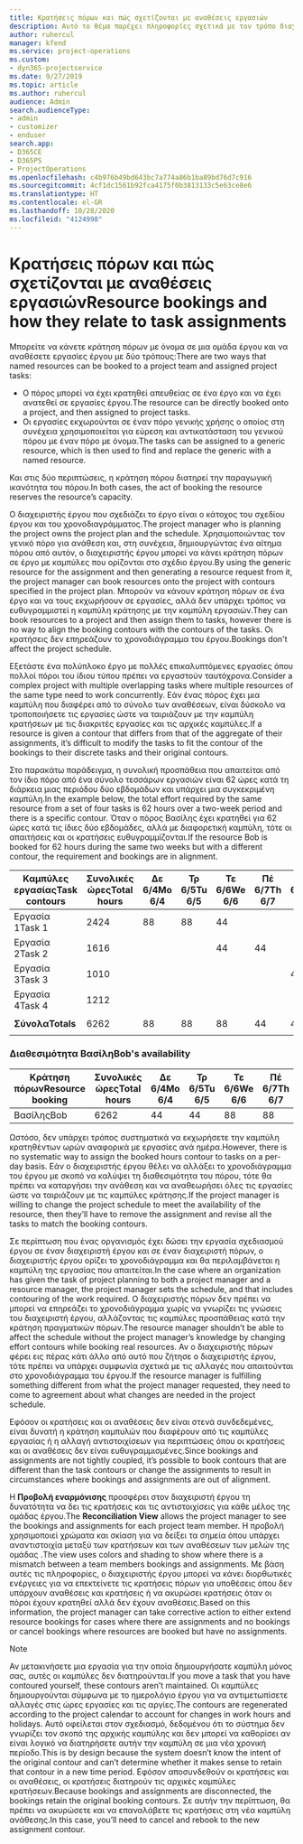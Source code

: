```yaml
---
title: Κρατήσεις πόρων και πώς σχετίζονται με αναθέσεις εργασιών
description: Αυτό το θέμα παρέχει πληροφορίες σχετικά με τον τρόπο διαχείρισης των πόρων με όνομα, των κρατήσεων πόρων και των αναθέσεων εργασιών και τον τρόπο με τον οποίο σχετίζονται μεταξύ τους.
author: ruhercul
manager: kfend
ms.service: project-operations
ms.custom:
- dyn365-projectservice
ms.date: 9/27/2019
ms.topic: article
ms.author: ruhercul
audience: Admin
search.audienceType:
- admin
- customizer
- enduser
search.app:
- D365CE
- D365PS
- ProjectOperations
ms.openlocfilehash: c4b976b49bd643bc7a774a86b1ba89bd76d7c916
ms.sourcegitcommit: 4cf1dc1561b92fca4175f0b3813133c5e63ce8e6
ms.translationtype: HT
ms.contentlocale: el-GR
ms.lasthandoff: 10/28/2020
ms.locfileid: "4124998"
---
```

# <a name="resource-bookings-and-how-they-relate-to-task-assignments"></a><span data-ttu-id="c783d-103">Κρατήσεις πόρων και πώς σχετίζονται με αναθέσεις εργασιών</span><span class="sxs-lookup"><span data-stu-id="c783d-103">Resource bookings and how they relate to task assignments</span></span>


<span data-ttu-id="c783d-104">Μπορείτε να κάνετε κράτηση πόρων με όνομα σε μια ομάδα έργου και να αναθέσετε εργασίες έργου με δύο τρόπους:</span><span class="sxs-lookup"><span data-stu-id="c783d-104">There are two ways that named resources can be booked to a project team and assigned project tasks:</span></span>

- <span data-ttu-id="c783d-105">Ο πόρος μπορεί να έχει κρατηθεί απευθείας σε ένα έργο και να έχει ανατεθεί σε εργασίες έργου.</span><span class="sxs-lookup"><span data-stu-id="c783d-105">The resource can be directly booked onto a project, and then assigned to project tasks.</span></span>
- <span data-ttu-id="c783d-106">Οι εργασίες εκχωρούνται σε έναν πόρο γενικής χρήσης ο οποίος στη συνέχεια χρησιμοποιείται για εύρεση και αντικατάσταση του γενικού πόρου με έναν πόρο με όνομα.</span><span class="sxs-lookup"><span data-stu-id="c783d-106">The tasks can be assigned to a generic resource, which is then used to find and replace the generic with a named resource.</span></span> 

<span data-ttu-id="c783d-107">Και στις δύο περιπτώσεις, η κράτηση πόρου διατηρεί την παραγωγική ικανότητα του πόρου.</span><span class="sxs-lookup"><span data-stu-id="c783d-107">In both cases, the act of booking the resource reserves the resource’s capacity.</span></span>

<span data-ttu-id="c783d-108">Ο διαχειριστής έργου που σχεδιάζει το έργο είναι ο κάτοχος του σχεδίου έργου και του χρονοδιαγράμματος.</span><span class="sxs-lookup"><span data-stu-id="c783d-108">The project manager who is planning the project owns the project plan and the schedule.</span></span> <span data-ttu-id="c783d-109">Χρησιμοποιώντας τον γενικό πόρο για ανάθεση και, στη συνέχεια, δημιουργώντας ένα αίτημα πόρου από αυτόν, ο διαχειριστής έργου μπορεί να κάνει κράτηση πόρων σε έργο με καμπύλες που ορίζονται στο σχέδιο έργου.</span><span class="sxs-lookup"><span data-stu-id="c783d-109">By using the generic resource for the assignment and then generating a resource request from it, the project manager can book resources onto the project with contours specified in the project plan.</span></span> <span data-ttu-id="c783d-110">Μπορούν να κάνουν κράτηση πόρων σε ένα έργο και να τους εκχωρήσουν σε εργασίες, αλλά δεν υπάρχει τρόπος να ευθυγραμμιστεί η καμπύλη κράτησης με την καμπύλη εργασιών.</span><span class="sxs-lookup"><span data-stu-id="c783d-110">They can book resources to a project and then assign them to tasks, however there is no way to align the booking contours with the contours of the tasks.</span></span> <span data-ttu-id="c783d-111">Οι κρατήσεις δεν επηρεάζουν το χρονοδιάγραμμα του έργου.</span><span class="sxs-lookup"><span data-stu-id="c783d-111">Bookings don't affect the project schedule.</span></span>

<span data-ttu-id="c783d-112">Εξετάστε ένα πολύπλοκο έργο με πολλές επικαλυπτόμενες εργασίες όπου πολλοί πόροι του ίδιου τύπου πρέπει να εργαστούν ταυτόχρονα.</span><span class="sxs-lookup"><span data-stu-id="c783d-112">Consider a complex project with multiple overlapping tasks where multiple resources of the same type need to work concurrently.</span></span> <span data-ttu-id="c783d-113">Εάν ένας πόρος έχει μια καμπύλη που διαφέρει από το σύνολο των αναθέσεων, είναι δύσκολο να τροποποιήσετε τις εργασίες ώστε να ταιριάζουν με την καμπύλη κρατήσεων με τις διακριτές εργασίες και τις αρχικές καμπύλες.</span><span class="sxs-lookup"><span data-stu-id="c783d-113">If a resource is given a contour that differs from that of the aggregate of their assignments, it’s difficult to modify the tasks to fit the contour of the bookings to their discrete tasks and their original contours.</span></span>

<span data-ttu-id="c783d-114">Στο παρακάτω παράδειγμα, η συνολική προσπάθεια που απαιτείται από τον ίδιο πόρο από ένα σύνολο τεσσάρων εργασιών είναι 62 ώρες κατά τη διάρκεια μιας περιόδου δύο εβδομάδων και υπάρχει μια συγκεκριμένη καμπύλη.</span><span class="sxs-lookup"><span data-stu-id="c783d-114">In the example below, the total effort required by the same resource from a set of four tasks is 62 hours over a two-week period and there is a specific contour.</span></span> <span data-ttu-id="c783d-115">Όταν ο πόρος Βασίλης έχει κρατηθεί για 62 ώρες κατά τις ίδιες δύο εβδομάδες, αλλά με διαφορετική καμπύλη, τότε οι απαιτήσεις και οι κρατήσεις ευθυγραμμίζονται.</span><span class="sxs-lookup"><span data-stu-id="c783d-115">If the resource Bob is booked for 62 hours during the same two weeks but with a different contour, the requirement and bookings are in alignment.</span></span>

| <span data-ttu-id="c783d-116">**Καμπύλες εργασίας**</span><span class="sxs-lookup"><span data-stu-id="c783d-116">**Task contours**</span></span>    | <span data-ttu-id="c783d-117">**Συνολικές ώρες**</span><span class="sxs-lookup"><span data-stu-id="c783d-117">**Total hours**</span></span> | <span data-ttu-id="c783d-118">Δε 6/4</span><span class="sxs-lookup"><span data-stu-id="c783d-118">Mo 6/4</span></span> | <span data-ttu-id="c783d-119">Τρ 6/5</span><span class="sxs-lookup"><span data-stu-id="c783d-119">Tu 6/5</span></span> | <span data-ttu-id="c783d-120">Τε 6/6</span><span class="sxs-lookup"><span data-stu-id="c783d-120">We 6/6</span></span> | <span data-ttu-id="c783d-121">Πέ 6/7</span><span class="sxs-lookup"><span data-stu-id="c783d-121">Th 6/7</span></span> | <span data-ttu-id="c783d-122">Πα 6/8</span><span class="sxs-lookup"><span data-stu-id="c783d-122">Fr 6/8</span></span> | <span data-ttu-id="c783d-123">Σά 6/9</span><span class="sxs-lookup"><span data-stu-id="c783d-123">Sa 6/9</span></span> | <span data-ttu-id="c783d-124">Κυ 6/10</span><span class="sxs-lookup"><span data-stu-id="c783d-124">Su 6/10</span></span> | <span data-ttu-id="c783d-125">Δε 6/11</span><span class="sxs-lookup"><span data-stu-id="c783d-125">Mo 6/11</span></span> | <span data-ttu-id="c783d-126">Τρ 6/12</span><span class="sxs-lookup"><span data-stu-id="c783d-126">Tu 6/12</span></span> | <span data-ttu-id="c783d-127">Τε 6/13</span><span class="sxs-lookup"><span data-stu-id="c783d-127">We 6/13</span></span> | <span data-ttu-id="c783d-128">Πέ 6/14</span><span class="sxs-lookup"><span data-stu-id="c783d-128">Th 6/14</span></span> | <span data-ttu-id="c783d-129">Πα 6/15</span><span class="sxs-lookup"><span data-stu-id="c783d-129">Fr 6/15</span></span> |
|----------------------|-----------------|--------|--------|--------|--------|--------|--------|---------|---------|---------|---------|---------|---------|
| <span data-ttu-id="c783d-130">Εργασία 1</span><span class="sxs-lookup"><span data-stu-id="c783d-130">Task 1</span></span>               | <span data-ttu-id="c783d-131">24</span><span class="sxs-lookup"><span data-stu-id="c783d-131">24</span></span>              | <span data-ttu-id="c783d-132">8</span><span class="sxs-lookup"><span data-stu-id="c783d-132">8</span></span>      | <span data-ttu-id="c783d-133">8</span><span class="sxs-lookup"><span data-stu-id="c783d-133">8</span></span>      | <span data-ttu-id="c783d-134">4</span><span class="sxs-lookup"><span data-stu-id="c783d-134">4</span></span>      |        |        |        |         |         |         | <span data-ttu-id="c783d-135">4</span><span class="sxs-lookup"><span data-stu-id="c783d-135">4</span></span>       |         |         |
| <span data-ttu-id="c783d-136">Εργασία 2</span><span class="sxs-lookup"><span data-stu-id="c783d-136">Task 2</span></span>               | <span data-ttu-id="c783d-137">16</span><span class="sxs-lookup"><span data-stu-id="c783d-137">16</span></span>              |        |        | <span data-ttu-id="c783d-138">4</span><span class="sxs-lookup"><span data-stu-id="c783d-138">4</span></span>      | <span data-ttu-id="c783d-139">4</span><span class="sxs-lookup"><span data-stu-id="c783d-139">4</span></span>      |        |        |         | <span data-ttu-id="c783d-140">8</span><span class="sxs-lookup"><span data-stu-id="c783d-140">8</span></span>       |         |         |         |         |
| <span data-ttu-id="c783d-141">Εργασία 3</span><span class="sxs-lookup"><span data-stu-id="c783d-141">Task 3</span></span>               | <span data-ttu-id="c783d-142">10</span><span class="sxs-lookup"><span data-stu-id="c783d-142">10</span></span>              |        |        |        |        | <span data-ttu-id="c783d-143">4</span><span class="sxs-lookup"><span data-stu-id="c783d-143">4</span></span>      |        |         |         | <span data-ttu-id="c783d-144">4</span><span class="sxs-lookup"><span data-stu-id="c783d-144">4</span></span>       |         | <span data-ttu-id="c783d-145">2</span><span class="sxs-lookup"><span data-stu-id="c783d-145">2</span></span>       |         |
| <span data-ttu-id="c783d-146">Εργασία 4</span><span class="sxs-lookup"><span data-stu-id="c783d-146">Task 4</span></span>               | <span data-ttu-id="c783d-147">12</span><span class="sxs-lookup"><span data-stu-id="c783d-147">12</span></span>              |        |        |        |        |        |        |         |         |         | <span data-ttu-id="c783d-148">4</span><span class="sxs-lookup"><span data-stu-id="c783d-148">4</span></span>       |         | <span data-ttu-id="c783d-149">8</span><span class="sxs-lookup"><span data-stu-id="c783d-149">8</span></span>       |
|                      |                 |        |        |        |        |        |        |         |         |         |         |         |         |
| <span data-ttu-id="c783d-150">**Σύνολα**</span><span class="sxs-lookup"><span data-stu-id="c783d-150">**Totals**</span></span>           | <span data-ttu-id="c783d-151">62</span><span class="sxs-lookup"><span data-stu-id="c783d-151">62</span></span>              | <span data-ttu-id="c783d-152">8</span><span class="sxs-lookup"><span data-stu-id="c783d-152">8</span></span>      | <span data-ttu-id="c783d-153">8</span><span class="sxs-lookup"><span data-stu-id="c783d-153">8</span></span>      | <span data-ttu-id="c783d-154">8</span><span class="sxs-lookup"><span data-stu-id="c783d-154">8</span></span>      | <span data-ttu-id="c783d-155">4</span><span class="sxs-lookup"><span data-stu-id="c783d-155">4</span></span>      | <span data-ttu-id="c783d-156">4</span><span class="sxs-lookup"><span data-stu-id="c783d-156">4</span></span>      |        |         | <span data-ttu-id="c783d-157">8</span><span class="sxs-lookup"><span data-stu-id="c783d-157">8</span></span>       | <span data-ttu-id="c783d-158">4</span><span class="sxs-lookup"><span data-stu-id="c783d-158">4</span></span>       | <span data-ttu-id="c783d-159">8</span><span class="sxs-lookup"><span data-stu-id="c783d-159">8</span></span>       | <span data-ttu-id="c783d-160">2</span><span class="sxs-lookup"><span data-stu-id="c783d-160">2</span></span>       | <span data-ttu-id="c783d-161">8</span><span class="sxs-lookup"><span data-stu-id="c783d-161">8</span></span>       |
|                      |                 |        |        |        |        |        |        |         |         |         |         |

### <a name="bobs-availability"></a><span data-ttu-id="c783d-162">Διαθεσιμότητα Βασίλη</span><span class="sxs-lookup"><span data-stu-id="c783d-162">Bob's availability</span></span>
| <span data-ttu-id="c783d-163">**Κράτηση πόρων**</span><span class="sxs-lookup"><span data-stu-id="c783d-163">**Resource   booking**</span></span> | <span data-ttu-id="c783d-164">**Συνολικές ώρες**</span><span class="sxs-lookup"><span data-stu-id="c783d-164">**Total hours**</span></span> | <span data-ttu-id="c783d-165">Δε 6/4</span><span class="sxs-lookup"><span data-stu-id="c783d-165">Mo 6/4</span></span> | <span data-ttu-id="c783d-166">Τρ 6/5</span><span class="sxs-lookup"><span data-stu-id="c783d-166">Tu 6/5</span></span> | <span data-ttu-id="c783d-167">Τε 6/6</span><span class="sxs-lookup"><span data-stu-id="c783d-167">We 6/6</span></span> | <span data-ttu-id="c783d-168">Πέ 6/7</span><span class="sxs-lookup"><span data-stu-id="c783d-168">Th 6/7</span></span> | <span data-ttu-id="c783d-169">Πα 6/8</span><span class="sxs-lookup"><span data-stu-id="c783d-169">Fr 6/8</span></span> | <span data-ttu-id="c783d-170">Σά 6/9</span><span class="sxs-lookup"><span data-stu-id="c783d-170">Sa 6/9</span></span> | <span data-ttu-id="c783d-171">Κυ 6/10</span><span class="sxs-lookup"><span data-stu-id="c783d-171">Su 6/10</span></span> | <span data-ttu-id="c783d-172">Δε 6/11</span><span class="sxs-lookup"><span data-stu-id="c783d-172">Mo 6/11</span></span> | <span data-ttu-id="c783d-173">Τρ 6/12</span><span class="sxs-lookup"><span data-stu-id="c783d-173">Tu 6/12</span></span> | <span data-ttu-id="c783d-174">Τε 6/13</span><span class="sxs-lookup"><span data-stu-id="c783d-174">We 6/13</span></span> | <span data-ttu-id="c783d-175">Πέ 6/14</span><span class="sxs-lookup"><span data-stu-id="c783d-175">Th 6/14</span></span> | <span data-ttu-id="c783d-176">Πα 6/15</span><span class="sxs-lookup"><span data-stu-id="c783d-176">Fr 6/15</span></span> |
|------------------------|-----------------|--------|--------|--------|--------|--------|--------|---------|---------|---------|---------|---------|---------|
| <span data-ttu-id="c783d-177">Βασίλης</span><span class="sxs-lookup"><span data-stu-id="c783d-177">Bob</span></span>                    | <span data-ttu-id="c783d-178">62</span><span class="sxs-lookup"><span data-stu-id="c783d-178">62</span></span>              | <span data-ttu-id="c783d-179">4</span><span class="sxs-lookup"><span data-stu-id="c783d-179">4</span></span>      | <span data-ttu-id="c783d-180">4</span><span class="sxs-lookup"><span data-stu-id="c783d-180">4</span></span>      | <span data-ttu-id="c783d-181">8</span><span class="sxs-lookup"><span data-stu-id="c783d-181">8</span></span>      | <span data-ttu-id="c783d-182">8</span><span class="sxs-lookup"><span data-stu-id="c783d-182">8</span></span>      | <span data-ttu-id="c783d-183">8</span><span class="sxs-lookup"><span data-stu-id="c783d-183">8</span></span>      |        |         | <span data-ttu-id="c783d-184">4</span><span class="sxs-lookup"><span data-stu-id="c783d-184">4</span></span>       | <span data-ttu-id="c783d-185">4</span><span class="sxs-lookup"><span data-stu-id="c783d-185">4</span></span>       | <span data-ttu-id="c783d-186">8</span><span class="sxs-lookup"><span data-stu-id="c783d-186">8</span></span>       | <span data-ttu-id="c783d-187">8</span><span class="sxs-lookup"><span data-stu-id="c783d-187">8</span></span>       | <span data-ttu-id="c783d-188">6</span><span class="sxs-lookup"><span data-stu-id="c783d-188">6</span></span>       |

<span data-ttu-id="c783d-189">Ωστόσο, δεν υπάρχει τρόπος συστηματικά να εκχωρήσετε την καμπύλη κρατηθέντων ωρών αναφορικά με εργασίες ανά ημέρα.</span><span class="sxs-lookup"><span data-stu-id="c783d-189">However, there is no systematic way to assign the booked hours contour to tasks on a per-day basis.</span></span> <span data-ttu-id="c783d-190">Εάν ο διαχειριστής έργου θέλει να αλλάξει το χρονοδιάγραμμα του έργου με σκοπό να καλύψει τη διαθεσιμότητα του πόρου, τότε θα πρέπει να καταργήσει την ανάθεση και να αναθεωρήσει όλες τις εργασίες ώστε να ταιριάζουν με τις καμπύλες κράτησης.</span><span class="sxs-lookup"><span data-stu-id="c783d-190">If the project manager is willing to change the project schedule to meet the availability of the resource, then they’ll have to remove the assignment and revise all the tasks to match the booking contours.</span></span>

<span data-ttu-id="c783d-191">Σε περίπτωση που ένας οργανισμός έχει δώσει την εργασία σχεδιασμού έργου σε έναν διαχειριστή έργου και σε έναν διαχειριστή πόρων, ο διαχειριστής έργου ορίζει το χρονοδιάγραμμα και θα περιλαμβάνεται η καμπύλη της εργασίας που απαιτείται.</span><span class="sxs-lookup"><span data-stu-id="c783d-191">In the case where an organization has given the task of project planning to both a project manager and a resource manager, the project manager sets the schedule, and that includes contouring of the work required.</span></span> <span data-ttu-id="c783d-192">Ο διαχειριστής πόρων δεν πρέπει να μπορεί να επηρεάζει το χρονοδιάγραμμα χωρίς να γνωρίζει τις γνώσεις του διαχειριστή έργου, αλλάζοντας τις καμπύλες προσπάθειας κατά την κράτηση πραγματικών πόρων.</span><span class="sxs-lookup"><span data-stu-id="c783d-192">The resource manager shouldn’t be able to affect the schedule without the project manager’s knowledge by changing effort contours while booking real resources.</span></span> <span data-ttu-id="c783d-193">Αν ο διαχειριστής πόρων φέρει εις πέρας κάτι άλλο από αυτό που ζήτησε ο διαχειριστής έργου, τότε πρέπει να υπάρχει συμφωνία σχετικά με τις αλλαγές που απαιτούνται στο χρονοδιάγραμμα του έργου.</span><span class="sxs-lookup"><span data-stu-id="c783d-193">If the resource manager is fulfilling something different from what the project manager requested, they need to come to agreement about what changes are needed in the project schedule.</span></span>

<span data-ttu-id="c783d-194">Εφόσον οι κρατήσεις και οι αναθέσεις δεν είναι στενά συνδεδεμένες, είναι δυνατή η κράτηση καμπυλών που διαφέρουν από τις καμπύλες εργασίας ή η αλλαγή αντιστοιχίσεων για περιπτώσεις όπου οι κρατήσεις και οι αναθέσεις δεν είναι ευθυγραμμισμένες.</span><span class="sxs-lookup"><span data-stu-id="c783d-194">Since bookings and assignments are not tightly coupled, it’s possible to book contours that are different than the task contours or change the assignments to result in circumstances where bookings and assignments are out of alignment.</span></span>

<span data-ttu-id="c783d-195">Η **Προβολή εναρμόνισης** προσφέρει στον διαχειριστή έργου τη δυνατότητα να δει τις κρατήσεις και τις αντιστοιχίσεις για κάθε μέλος της ομάδας έργου.</span><span class="sxs-lookup"><span data-stu-id="c783d-195">The **Reconciliation View** allows the project manager to see the bookings and assignments for each project team member.</span></span> <span data-ttu-id="c783d-196">Η προβολή χρησιμοποιεί χρώματα και σκίαση για να δείξει τα σημεία όπου υπάρχει αναντιστοιχία μεταξύ των κρατήσεων και των αναθέσεων των μελών της ομάδας .</span><span class="sxs-lookup"><span data-stu-id="c783d-196">The view uses colors and shading to show where there is a mismatch between a team members bookings and assignments.</span></span> <span data-ttu-id="c783d-197">Με βάση αυτές τις πληροφορίες, ο διαχειριστής έργου μπορεί να κάνει διορθωτικές ενέργειες για να επεκτείνετε τις κρατήσεις πόρων για υποθέσεις όπου δεν υπάρχουν αναθέσεις και κρατήσεις ή να ακυρώσει κρατήσεις όταν οι πόροι έχουν κρατηθεί αλλά δεν έχουν αναθέσεις.</span><span class="sxs-lookup"><span data-stu-id="c783d-197">Based on this information, the project manager can take corrective action to either extend resource bookings for cases where there are assignments and no bookings or cancel bookings where resources are booked but have no assignments.</span></span>

> [!NOTE]
> <span data-ttu-id="c783d-198">Αν μετακινήσετε μια εργασία για την οποία δημιουργήσατε καμπύλη μόνος σας, αυτές οι καμπύλες δεν διατηρούνται.</span><span class="sxs-lookup"><span data-stu-id="c783d-198">If you move a task that you have contoured yourself, these contours aren’t maintained.</span></span> <span data-ttu-id="c783d-199">Οι καμπύλες δημιουργούνται σύμφωνα με το ημερολόγιο έργου για να αντιμετωπίσετε αλλαγές στις ώρες εργασίες και τις αργίες.</span><span class="sxs-lookup"><span data-stu-id="c783d-199">The contours are regenerated according to the project calendar to account for changes in work hours and holidays.</span></span> <span data-ttu-id="c783d-200">Αυτό οφείλεται στον σχεδιασμό, δεδομένου ότι το σύστημα δεν γνωρίζει τον σκοπό της αρχικής καμπύλης και δεν μπορεί να καθορίσει αν είναι λογικό να διατηρήσετε αυτήν την καμπύλη σε μια νέα χρονική περίοδο.</span><span class="sxs-lookup"><span data-stu-id="c783d-200">This is by design because the system doesn’t know the intent of the original contour and can’t determine whether it makes sense to retain that contour in a new time period.</span></span> <span data-ttu-id="c783d-201">Εφόσον αποσυνδεθούν οι κρατήσεις και οι αναθέσεις, οι κρατήσεις διατηρούν τις αρχικές καμπύλες κρατήσεων.</span><span class="sxs-lookup"><span data-stu-id="c783d-201">Because bookings and assignments are disconnected, the bookings retain the original booking contours.</span></span> <span data-ttu-id="c783d-202">Σε αυτήν την περίπτωση, θα πρέπει να ακυρώσετε και να επαναλάβετε τις κρατήσεις στη νέα καμπύλη ανάθεσης.</span><span class="sxs-lookup"><span data-stu-id="c783d-202">In this case, you’ll need to cancel and rebook to the new assignment contour.</span></span>

